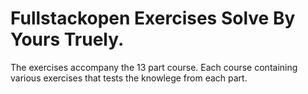 # Fullstackopen Exercises Solve By Yours Truely.

The exercises accompany the 13 part course.
Each course containing various exercises that tests the knowlege from each part.
